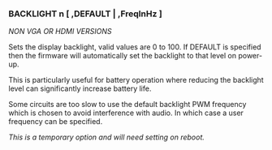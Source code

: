 ### BACKLIGHT n [ ,DEFAULT | ,FreqInHz ]

*NON VGA OR HDMI VERSIONS*

Sets the display backlight, valid values are 0 to 100. If DEFAULT is specified then the firmware will automatically set the backlight to that level on power-up.

This is particularly useful for battery operation where reducing the backlight level can significantly increase battery life. 

Some circuits are too slow to use the default backlight PWM frequency which is chosen to avoid interference with audio. In which case a user frequency can be specified. 

*This is a temporary option and will need setting on reboot.*
